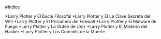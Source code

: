 
#Indice

*Larry Plotter y El Bucle Filosofal
*Larry Plotter y El La Clave Secreta del Wifi
*Larry Plotter y El Prisionero del Firewall
*Larry Plotter y El Malware de Fuego
*Larry Plotter y La Orden de Unix
*Larry Plotter y El Misterio del Hacker
*Larry Plotter y Los Commits de la Muerte
